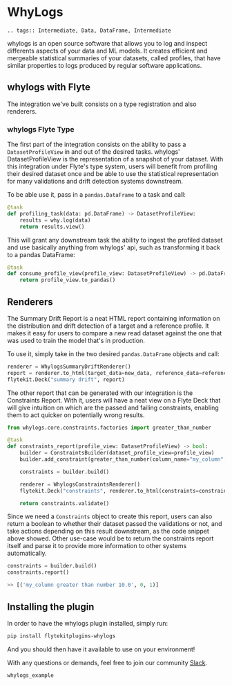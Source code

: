 # WhyLogs

```{eval-rst}
.. tags:: Intermediate, Data, DataFrame, Intermediate
```

whylogs is an open source software that allows you to log and inspect differents aspects of your data and ML models.
It creates efficient and mergeable statistical summaries of your datasets, called profiles, that have similar properties
to logs produced by regular software applications.

## whylogs with Flyte

The integration we've built consists on a type registration and also renderers.

### whylogs Flyte Type

The first part of the integration consists on the ability to pass a `DatasetProfileView` in and out of
the desired tasks. whylogs' DatasetProfileView is the representation of a snapshot of your dataset.
With this integration under Flyte's type system, users will benefit from profiling their desired dataset once
and be able to use the statistical representation for many validations and drift detection systems downstream.

To be able use it, pass in a `pandas.DataFrame` to a task and call:

```python
@task
def profiling_task(data: pd.DataFrame) -> DatasetProfileView:
    results = why.log(data)
    return results.view()
```

This will grant any downstream task the ability to ingest the profiled dataset and use
basically anything from whylogs' api, such as transforming it back to a pandas DataFrame:

```python
@task
def consume_profile_view(profile_view: DatasetProfileView) -> pd.DataFrame:
    return profile_view.to_pandas()
```

## Renderers

The Summary Drift Report is a neat HTML report containing information on the distribution and drift
detection of a target and a reference profile. It makes it easy for users to compare a new read dataset
against the one that was used to train the model that's in production.

To use it, simply take in the two desired `pandas.DataFrame` objects and call:

```python
renderer = WhylogsSummaryDriftRenderer()
report = renderer.to_html(target_data=new_data, reference_data=reference_data)
flytekit.Deck("summary drift", report)
```

The other report that can be generated with our integration is the Constraints Report. With it, users will
have a neat view on a Flyte Deck that will give intuition on which are the passed and failing constraints, enabling
them to act quicker on potentially wrong results.

```python
from whylogs.core.constraints.factories import greater_than_number

@task
def constraints_report(profile_view: DatasetProfileView) -> bool:
    builder = ConstraintsBuilder(dataset_profile_view=profile_view)
    builder.add_constraint(greater_than_number(column_name="my_column", number=10.0))

    constraints = builder.build()

    renderer = WhylogsConstraintsRenderer()
    flytekit.Deck("constraints", renderer.to_html(constraints=constraints))

    return constraints.validate()
```

Since we need a `Constraints` object to create this report, users can also return a boolean to whether their dataset
passed the validations or not, and take actions depending on this result downstream, as the code snippet above showed.
Other use-case would be to return the constraints report itself and parse it to provide more information to other
systems automatically.

```python
constraints = builder.build()
constraints.report()

>> [('my_column greater than number 10.0', 0, 1)]
```

## Installing the plugin

In order to have the whylogs plugin installed, simply run:

```bash
pip install flytekitplugins-whylogs
```

And you should then have it available to use on your environment!

With any questions or demands, feel free to join our community [Slack].

[slack]: http://join.slack.whylabs.ai/

```{auto-examples-toc}
whylogs_example
```
